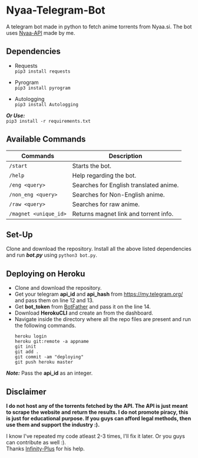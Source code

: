 # Nyaa-Telegram-Bot
A telegram bot made in python to fetch anime torrents from Nyaa.si. The bot uses [Nyaa-API](https://github.com/Vivek-Kolhe/Nyaa-API) made by me.

## Dependencies
- Requests\
  ```pip3 install requests```

- Pyrogram\
  ```pip3 install pyrogram```

- Autologging\
  ```pip3 install Autologging```

***Or Use:***\
  ```pip3 install -r requirements.txt```

## Available Commands
| **Commands** | **Description** |
|---|---|
| ```/start``` | Starts the bot. |
| ```/help``` | Help regarding the bot. |
| ```/eng <query>``` | Searches for English translated anime. |
| ```/non_eng <query>``` | Searches for Non-English anime. |
| ```/raw <query>``` | Searches for raw anime. |
| ```/magnet <unique_id>``` | Returns magnet link and torrent info. |

## Set-Up
Clone and download the repository. Install all the above listed dependencies and run ***bot.py*** using ```python3 bot.py```.

## Deploying on Heroku
- Clone and download the repository.
- Get your telegram **api_id** and **api_hash** from https://my.telegram.org/ and pass them on line 12 and 13.
- Get **bot_token** from [BotFather](https://t.me/BotFather) and pass it on the line 14.
- Download **HerokuCLI** and create an from the dashboard.
- Navigate inside the directory where all the repo files are present and run the following commands.
    ```
    heroku login
    heroku git:remote -a appname
    git init
    git add .
    git commit -am "deploying"
    git push heroku master
    ```
***Note:*** Pass the **api_id** as an integer.

## Disclaimer
**I do not host any of the torrents fetched by the API. The API is just meant to scrape the website and return the results. I do not promote piracy, this is just for educational purpose. If you guys can afford legal methods, then use them and support the industry :).**

I know I've repeated my code atleast 2-3 times, I'll fix it later. Or you guys can contribute as well :).\
Thanks [Infinity-Plus](https://github.com/infinity-plus) for his help.
